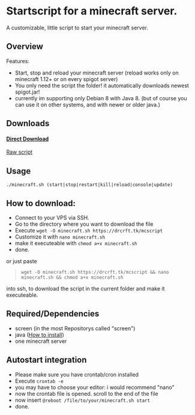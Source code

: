 # Startscript for a minecraft server.
A customizable, little script to start your minecraft server.

## Overview
Features:
+ Start, stop and reload your minecraft server (reload works only on minecraft 1.12+ or on every spigot server)
+ You only need the script the folder! it automatically downloads newest spigot.jar!
+ currently im supporting only Debian 8 with Java 8. (but of course you can use it on other systems, and with newer or older java.)

## Downloads
#### [Direct Download](https://gitlab.com/lollilol/minecraft-server-startscript/raw/master/minecraft.sh?inline=false)

[Raw script](https://gitlab.com/lollilol/minecraft-server-startscript/raw/master/minecraft.sh)

## Usage
```
./minecraft.sh (start|stop|restart|kill|reload|console|update)
```

## How to download:

+ Connect to your VPS via SSH.
+ Go to the directory where you want to download the file
+ Execute `wget -O minecraft.sh https://drcrft.tk/mcscript`
+ Customize it with `nano minecraft.sh`
+ make it executeable with `chmod a+x minecraft.sh`
+ done.

or just paste
>`wget -O minecraft.sh https://drcrft.tk/mcscript && nano minecraft.sh && chmod a+x minecraft.sh`

into ssh, to download the script in the current folder and make it executeable.

## Required/Dependencies
+ screen (in the most Repositorys called "screen")
+ java ([How to install](debian8_java8.md))
+ one minecraft server

## Autostart integration
+ Please make sure you have crontab/cron installed
+ Execute `crontab -e`
+ you may have to choose your editor: i would recommend "nano"
+ now the crontab file is opened. scroll to the end of the file
+ now insert `@reboot /file/to/your/minecraft.sh start`
+ done.
